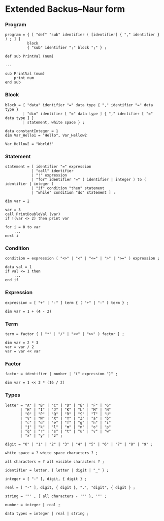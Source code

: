 # Extended Backus–Naur form

### Program
```ebnf
program = { [ "def" "sub" identifier ( [identifier] { "," identifier } ) ; ] }
          block
          { "sub" identifier ";" block ";" } ;
```
```basic
def sub PrintVal (num)

...

sub PrintVal (num)
    print num
end sub
```

### Block
```ebnf
block = { "data" identifier "=" data type { "," identifier "=" data type }
        | "dim" identifier [ "=" data type ] { "," identifier [ "=" data type ] }
        | statement, white space } ;
```
```basic
data constantInteger = 1
dim Var_Hello1 = "Hello", Var_Hellow2

Var_Hellow2 = "World!"
```

### Statement
```ebnf
statement = [ identifier "=" expression
            | "call" identifier
            | "!" expression
            | "for" identifier "=" ( identifier | integer ) to ( identifier | integer )
            | "if" condition "then" statement
            | "while" condition "do" statement ] ;
```
```basic
dim var = 2

var = 3
call PrintDoubleVal (var)
if !(var <> 2) then print var

for i = 0 to var
    ...
next i
```

### Condition
```ebnf
condition = expression ( "<>" | "<" | "<=" | ">" | ">=" ) expression ;
```
```basic
data val = 1
if val <= 1 then
    ...
end if
```

### Expression
```ebnf
expression = [ "+" | "-" ] term { ( "+" | "-" ) term } ;
```
```basic
dim var = 1 + (4 - 2)
```

### Term
```ebnf
term = factor { ( "*" | "/" | "<<" | ">>" ) factor } ;
```
```basic
dim var = 2 * 3
var = var / 2
var = var << var
```

### Factor
```ebnf
factor = identifier | number | "(" expression ")" ;
```
```basic
dim var = 1 << 3 * (16 / 2)
```

### Types
```ebnf
letter = "A" | "B" | "C" | "D" | "E" | "F" | "G"
       | "H" | "I" | "J" | "K" | "L" | "M" | "N"
       | "O" | "P" | "Q" | "R" | "S" | "T" | "U"
       | "V" | "W" | "X" | "Y" | "Z" | "a" | "b"
       | "c" | "d" | "e" | "f" | "g" | "h" | "i"
       | "j" | "k" | "l" | "m" | "n" | "o" | "p"
       | "q" | "r" | "s" | "t" | "u" | "v" | "w"
       | "x" | "y" | "z" ;
```

```ebnf
digit = "0" | "1" | "2" | "3" | "4" | "5" | "6" | "7" | "8" | "9" ;
```

```ebnf
white space = ? white space characters ? ;
```

```ebnf
all characters = ? all visible characters ? ;
```

```ebnf
identifier = letter, { letter | digit | "_" } ;
```

```ebnf
integer = [ "-" ], digit, { digit } ;
```

```ebnf
real = [ "-" ], digit, { digit }, ".", "digit", { digit } ;
```

```ebnf
string = '"' , { all characters - '"' }, '"' ;
```

```ebnf
number = integer | real ;
```

```ebnf
data types = integer | real | string ;
```
